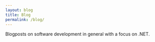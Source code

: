 ```yaml
---
layout: blog
title: Blog
permalink: /blog/
---
```

Blogposts on software development in general with a focus on .NET.